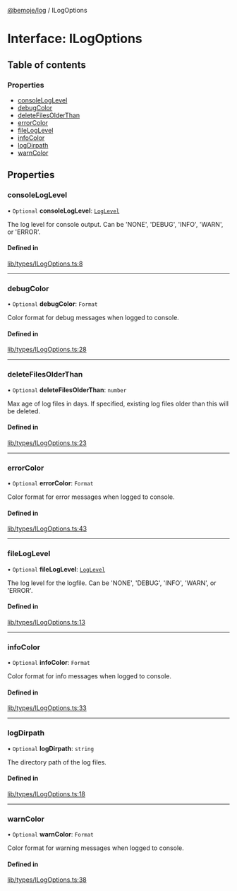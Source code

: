 [@bemoje/log](https://github.com/bemoje/tsmono/blob/main/pkg/log/docs/md/index.md) / ILogOptions

# Interface: ILogOptions

## Table of contents

### Properties

- [consoleLogLevel](https://github.com/bemoje/tsmono/blob/main/pkg/log/docs/md/interfaces/ILogOptions.md#consoleloglevel)
- [debugColor](https://github.com/bemoje/tsmono/blob/main/pkg/log/docs/md/interfaces/ILogOptions.md#debugcolor)
- [deleteFilesOlderThan](https://github.com/bemoje/tsmono/blob/main/pkg/log/docs/md/interfaces/ILogOptions.md#deletefilesolderthan)
- [errorColor](https://github.com/bemoje/tsmono/blob/main/pkg/log/docs/md/interfaces/ILogOptions.md#errorcolor)
- [fileLogLevel](https://github.com/bemoje/tsmono/blob/main/pkg/log/docs/md/interfaces/ILogOptions.md#fileloglevel)
- [infoColor](https://github.com/bemoje/tsmono/blob/main/pkg/log/docs/md/interfaces/ILogOptions.md#infocolor)
- [logDirpath](https://github.com/bemoje/tsmono/blob/main/pkg/log/docs/md/interfaces/ILogOptions.md#logdirpath)
- [warnColor](https://github.com/bemoje/tsmono/blob/main/pkg/log/docs/md/interfaces/ILogOptions.md#warncolor)

## Properties

### consoleLogLevel

• `Optional` **consoleLogLevel**: [`LogLevel`](https://github.com/bemoje/tsmono/blob/main/pkg/log/docs/md/enums/LogLevel.md)

The log level for console output. Can be 'NONE', 'DEBUG', 'INFO', 'WARN', or 'ERROR'.

#### Defined in

[lib/types/ILogOptions.ts:8](https://github.com/bemoje/tsmono/blob/5043a85/pkg/log/src/lib/types/ILogOptions.ts#L8)

___

### debugColor

• `Optional` **debugColor**: `Format`

Color format for debug messages when logged to console.

#### Defined in

[lib/types/ILogOptions.ts:28](https://github.com/bemoje/tsmono/blob/5043a85/pkg/log/src/lib/types/ILogOptions.ts#L28)

___

### deleteFilesOlderThan

• `Optional` **deleteFilesOlderThan**: `number`

Max age of log files in days. If specified, existing log files older than this will be deleted.

#### Defined in

[lib/types/ILogOptions.ts:23](https://github.com/bemoje/tsmono/blob/5043a85/pkg/log/src/lib/types/ILogOptions.ts#L23)

___

### errorColor

• `Optional` **errorColor**: `Format`

Color format for error messages when logged to console.

#### Defined in

[lib/types/ILogOptions.ts:43](https://github.com/bemoje/tsmono/blob/5043a85/pkg/log/src/lib/types/ILogOptions.ts#L43)

___

### fileLogLevel

• `Optional` **fileLogLevel**: [`LogLevel`](https://github.com/bemoje/tsmono/blob/main/pkg/log/docs/md/enums/LogLevel.md)

The log level for the logfile. Can be 'NONE', 'DEBUG', 'INFO', 'WARN', or 'ERROR'.

#### Defined in

[lib/types/ILogOptions.ts:13](https://github.com/bemoje/tsmono/blob/5043a85/pkg/log/src/lib/types/ILogOptions.ts#L13)

___

### infoColor

• `Optional` **infoColor**: `Format`

Color format for info messages when logged to console.

#### Defined in

[lib/types/ILogOptions.ts:33](https://github.com/bemoje/tsmono/blob/5043a85/pkg/log/src/lib/types/ILogOptions.ts#L33)

___

### logDirpath

• `Optional` **logDirpath**: `string`

The directory path of the log files.

#### Defined in

[lib/types/ILogOptions.ts:18](https://github.com/bemoje/tsmono/blob/5043a85/pkg/log/src/lib/types/ILogOptions.ts#L18)

___

### warnColor

• `Optional` **warnColor**: `Format`

Color format for warning messages when logged to console.

#### Defined in

[lib/types/ILogOptions.ts:38](https://github.com/bemoje/tsmono/blob/5043a85/pkg/log/src/lib/types/ILogOptions.ts#L38)
